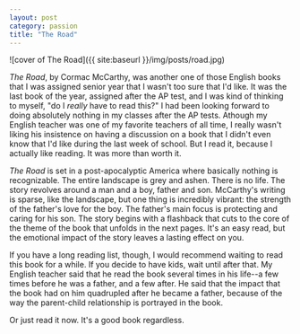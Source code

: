 ```yaml
---
layout: post
category: passion
title: "The Road"
---
```

![cover of The Road]({{ site:baseurl }}/img/posts/road.jpg)

*The Road*, by Cormac McCarthy, was another one of those English books that I was assigned senior year that I wasn't too sure that I'd like. It was the last book of the year, assigned after the AP test, and I was kind of thinking to myself, "do I *really* have to read this?" I had been looking forward to doing absolutely nothing in my classes after the AP tests. Athough my English teacher was one of my favorite teachers of all time, I really wasn't liking his insistence on having a discussion on a book that I didn't even know that I'd like during the last week of school. But I read it, because I actually like reading. It was more than worth it. 

*The Road* is set in a post-apocalyptic America where basically nothing is recognizable. The entire landscape is grey and ashen. There is no life. The story revolves around a man and a boy, father and son. McCarthy's writing is sparse, like the landscape, but one thing is incredibly vibrant: the strength of the father's love for the boy. The father's main focus is protecting and caring for his son. The story begins with a flashback that cuts to the core of the theme of the book that unfolds in the next pages. It's an easy read, but the emotional impact of the story leaves a lasting effect on you. 

If you have a long reading list, though, I would recommend waiting to read this book for a while. If you decide to have kids, wait until after that. My English teacher said that he read the book several times in his life--a few times before he was a father, and a few after. He said that the impact that the book had on him quadrupled after he became a father, because of the way the parent-child relationship is portrayed in the book.

Or just read it now. It's a good book regardless.